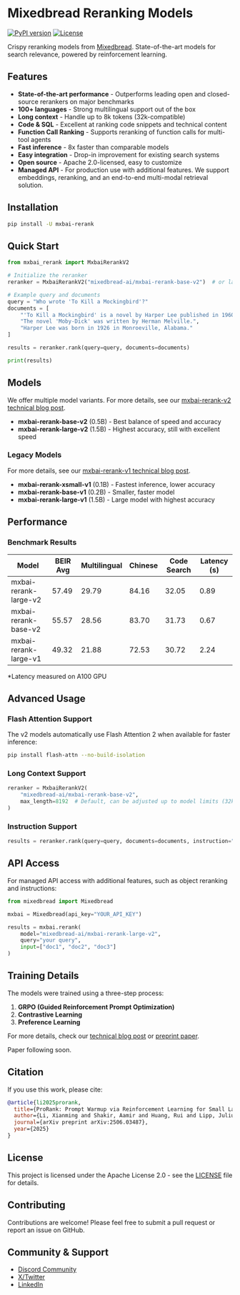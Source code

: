 # Mixedbread Reranking Models

[![PyPI version](https://badge.fury.io/py/mxbai-rerank.svg)](https://badge.fury.io/py/mxbai-rerank)
[![License](https://img.shields.io/badge/License-Apache%202.0-blue.svg)](https://opensource.org/licenses/Apache-2.0)

Crispy reranking models from [Mixedbread](https://mixedbread.com). State-of-the-art models for search relevance, powered by reinforcement learning.

## Features

- **State-of-the-art performance** - Outperforms leading open and closed-source rerankers on major benchmarks
- **100+ languages** - Strong multilingual support out of the box
- **Long context** - Handle up to 8k tokens (32k-compatible)
- **Code & SQL** - Excellent at ranking code snippets and technical content
- **Function Call Ranking** - Supports reranking of function calls for multi-tool agents
- **Fast inference** - 8x faster than comparable models
- **Easy integration** - Drop-in improvement for existing search systems
- **Open source** - Apache 2.0-licensed, easy to customize
- **Managed API** - For production use with additional features. We support embeddings, reranking, and an end-to-end multi-modal retrieval solution.

## Installation

```bash
pip install -U mxbai-rerank
```

## Quick Start

```python
from mxbai_rerank import MxbaiRerankV2

# Initialize the reranker
reranker = MxbaiRerankV2("mixedbread-ai/mxbai-rerank-base-v2")  # or large-v2

# Example query and documents
query = "Who wrote 'To Kill a Mockingbird'?"
documents = [
    "'To Kill a Mockingbird' is a novel by Harper Lee published in 1960.",
    "The novel 'Moby-Dick' was written by Herman Melville.",
    "Harper Lee was born in 1926 in Monroeville, Alabama."
]

results = reranker.rank(query=query, documents=documents)

print(results)
```

## Models

We offer multiple model variants. For more details, see our [mxbai-rerank-v2 technical blog post](https://mixedbread.com/blog/mxbai-rerank-v2).

- **mxbai-rerank-base-v2** (0.5B) - Best balance of speed and accuracy
- **mxbai-rerank-large-v2** (1.5B) - Highest accuracy, still with excellent speed

### Legacy Models

For more details, see our [mxbai-rerank-v1 technical blog post](https://mixedbread.com/blog/mxbai-rerank-v1).

- **mxbai-rerank-xsmall-v1** (0.1B) - Fastest inference, lower accuracy
- **mxbai-rerank-base-v1** (0.2B) - Smaller, faster model
- **mxbai-rerank-large-v1** (1.5B) - Large model with highest accuracy

## Performance

### Benchmark Results

| Model | BEIR Avg | Multilingual | Chinese | Code Search | Latency (s) |
|-------|----------|----------|----------|--------------|-------------|
| mxbai-rerank-large-v2 | 57.49 | 29.79 | 84.16 | 32.05 | 0.89 |
| mxbai-rerank-base-v2 | 55.57 | 28.56 | 83.70 | 31.73 | 0.67 |
| mxbai-rerank-large-v1 | 49.32 | 21.88 | 72.53 | 30.72 | 2.24 |

*Latency measured on A100 GPU

## Advanced Usage

### Flash Attention Support

The v2 models automatically use Flash Attention 2 when available for faster inference:

```bash
pip install flash-attn --no-build-isolation
```

### Long Context Support

```python
reranker = MxbaiRerankV2(
    "mixedbread-ai/mxbai-rerank-base-v2",
    max_length=8192  # Default, can be adjusted up to model limits (32k for v2 models)
)
```

### Instruction Support

```python
results = reranker.rank(query=query, documents=documents, instruction="Figure out the best code snippet for the user query.")
```

## API Access

For managed API access with additional features, such as object reranking and instructions:

```python
from mixedbread import Mixedbread

mxbai = Mixedbread(api_key="YOUR_API_KEY")

results = mxbai.rerank(
    model="mixedbread-ai/mxbai-rerank-large-v2",
    query="your query",
    input=["doc1", "doc2", "doc3"]
)
```

## Training Details

The models were trained using a three-step process:

1. **GRPO (Guided Reinforcement Prompt Optimization)**
2. **Contrastive Learning**
3. **Preference Learning**

For more details, check our [technical blog post](https://mixedbread.com/blog/mxbai-rerank-v2) or [preprint paper](https://arxiv.org/abs/2506.03487).

Paper following soon.

## Citation

If you use this work, please cite:

```bibtex
@article{li2025prorank,
  title={ProRank: Prompt Warmup via Reinforcement Learning for Small Language Models Reranking},
  author={Li, Xianming and Shakir, Aamir and Huang, Rui and Lipp, Julius and Li, Jing},
  journal={arXiv preprint arXiv:2506.03487},
  year={2025}
}
```

## License

This project is licensed under the Apache License 2.0 - see the [LICENSE](LICENSE) file for details.

## Contributing

Contributions are welcome! Please feel free to submit a pull request or report an issue on GitHub.

## Community & Support

- [Discord Community](https://mixedbread.com/redirects/discord)
- [X/Twitter](https://mixedbread.com/redirects/twitter)
- [LinkedIn](https://mixedbread.com/redirects/linked-in)

